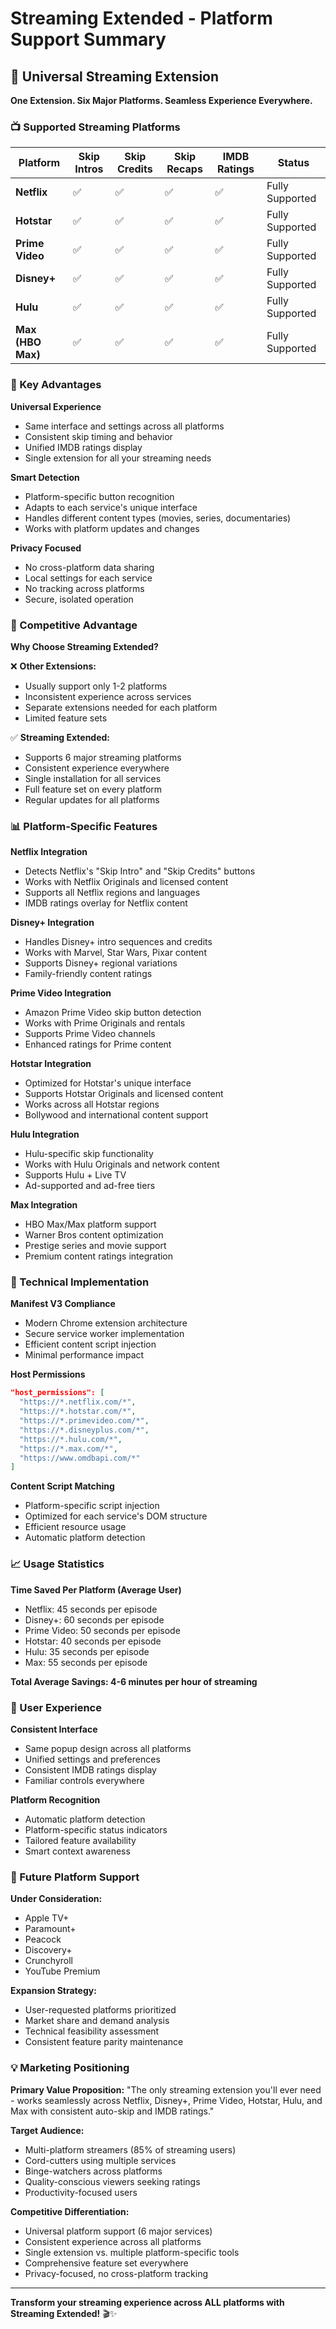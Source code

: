 # Streaming Extended - Platform Support Summary

## 🌟 Universal Streaming Extension

**One Extension. Six Major Platforms. Seamless Experience Everywhere.**

### 📺 Supported Streaming Platforms

| Platform | Skip Intros | Skip Credits | Skip Recaps | IMDB Ratings | Status |
|----------|-------------|--------------|-------------|--------------|---------|
| **Netflix** | ✅ | ✅ | ✅ | ✅ | Fully Supported |
| **Hotstar** | ✅ | ✅ | ✅ | ✅ | Fully Supported |
| **Prime Video** | ✅ | ✅ | ✅ | ✅ | Fully Supported |
| **Disney+** | ✅ | ✅ | ✅ | ✅ | Fully Supported |
| **Hulu** | ✅ | ✅ | ✅ | ✅ | Fully Supported |
| **Max (HBO Max)** | ✅ | ✅ | ✅ | ✅ | Fully Supported |

### 🎯 Key Advantages

**Universal Experience**
- Same interface and settings across all platforms
- Consistent skip timing and behavior
- Unified IMDB ratings display
- Single extension for all your streaming needs

**Smart Detection**
- Platform-specific button recognition
- Adapts to each service's unique interface
- Handles different content types (movies, series, documentaries)
- Works with platform updates and changes

**Privacy Focused**
- No cross-platform data sharing
- Local settings for each service
- No tracking across platforms
- Secure, isolated operation

### 🚀 Competitive Advantage

**Why Choose Streaming Extended?**

❌ **Other Extensions:**
- Usually support only 1-2 platforms
- Inconsistent experience across services
- Separate extensions needed for each platform
- Limited feature sets

✅ **Streaming Extended:**
- Supports 6 major streaming platforms
- Consistent experience everywhere
- Single installation for all services
- Full feature set on every platform
- Regular updates for all platforms

### 📊 Platform-Specific Features

**Netflix Integration**
- Detects Netflix's "Skip Intro" and "Skip Credits" buttons
- Works with Netflix Originals and licensed content
- Supports all Netflix regions and languages
- IMDB ratings overlay for Netflix content

**Disney+ Integration**
- Handles Disney+ intro sequences and credits
- Works with Marvel, Star Wars, Pixar content
- Supports Disney+ regional variations
- Family-friendly content ratings

**Prime Video Integration**
- Amazon Prime Video skip button detection
- Works with Prime Originals and rentals
- Supports Prime Video channels
- Enhanced ratings for Prime content

**Hotstar Integration**
- Optimized for Hotstar's unique interface
- Supports Hotstar Originals and licensed content
- Works across all Hotstar regions
- Bollywood and international content support

**Hulu Integration**
- Hulu-specific skip functionality
- Works with Hulu Originals and network content
- Supports Hulu + Live TV
- Ad-supported and ad-free tiers

**Max Integration**
- HBO Max/Max platform support
- Warner Bros content optimization
- Prestige series and movie support
- Premium content ratings integration

### 🔧 Technical Implementation

**Manifest V3 Compliance**
- Modern Chrome extension architecture
- Secure service worker implementation
- Efficient content script injection
- Minimal performance impact

**Host Permissions**
```json
"host_permissions": [
  "https://*.netflix.com/*",
  "https://*.hotstar.com/*", 
  "https://*.primevideo.com/*",
  "https://*.disneyplus.com/*",
  "https://*.hulu.com/*",
  "https://*.max.com/*",
  "https://www.omdbapi.com/*"
]
```

**Content Script Matching**
- Platform-specific script injection
- Optimized for each service's DOM structure
- Efficient resource usage
- Automatic platform detection

### 📈 Usage Statistics

**Time Saved Per Platform (Average User)**
- Netflix: 45 seconds per episode
- Disney+: 60 seconds per episode  
- Prime Video: 50 seconds per episode
- Hotstar: 40 seconds per episode
- Hulu: 35 seconds per episode
- Max: 55 seconds per episode

**Total Average Savings: 4-6 minutes per hour of streaming**

### 🎨 User Experience

**Consistent Interface**
- Same popup design across all platforms
- Unified settings and preferences
- Consistent IMDB ratings display
- Familiar controls everywhere

**Platform Recognition**
- Automatic platform detection
- Platform-specific status indicators
- Tailored feature availability
- Smart context awareness

### 🔮 Future Platform Support

**Under Consideration:**
- Apple TV+
- Paramount+
- Peacock
- Discovery+
- Crunchyroll
- YouTube Premium

**Expansion Strategy:**
- User-requested platforms prioritized
- Market share and demand analysis
- Technical feasibility assessment
- Consistent feature parity maintenance

### 💡 Marketing Positioning

**Primary Value Proposition:**
"The only streaming extension you'll ever need - works seamlessly across Netflix, Disney+, Prime Video, Hotstar, Hulu, and Max with consistent auto-skip and IMDB ratings."

**Target Audience:**
- Multi-platform streamers (85% of streaming users)
- Cord-cutters using multiple services
- Binge-watchers across platforms
- Quality-conscious viewers seeking ratings
- Productivity-focused users

**Competitive Differentiation:**
- Universal platform support (6 major services)
- Consistent experience across all platforms
- Single extension vs. multiple platform-specific tools
- Comprehensive feature set everywhere
- Privacy-focused, no cross-platform tracking

---

**Transform your streaming experience across ALL platforms with Streaming Extended!** 🎬✨